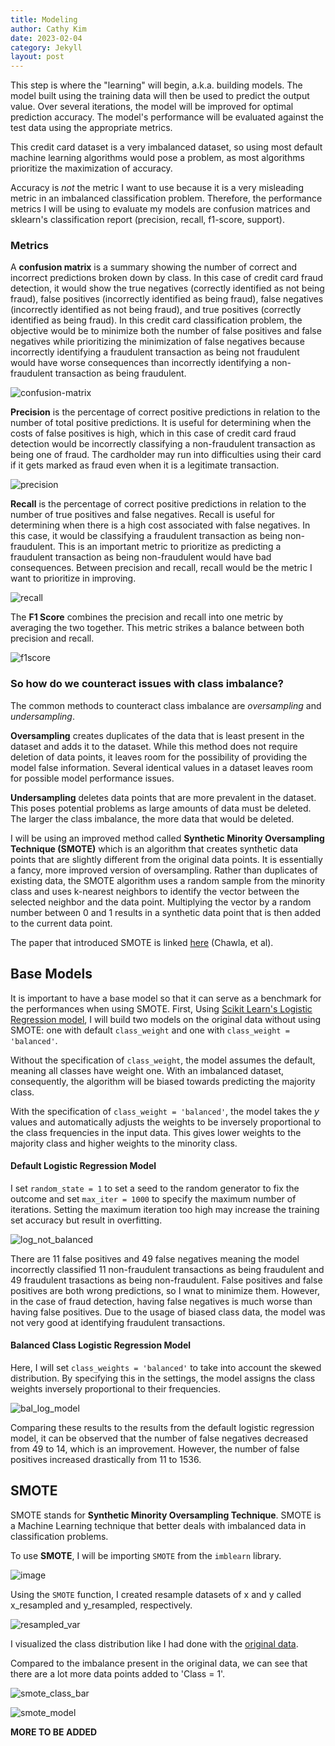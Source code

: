 ```yaml
---
title: Modeling
author: Cathy Kim
date: 2023-02-04
category: Jekyll
layout: post
---
```


This step is where the "learning" will begin, a.k.a. building models. The model built using the training data will then be used to predict the output value. Over several iterations, the model will be improved for optimal prediction accuracy. The model's performance will be evaluated against the test data using the appropriate metrics. 

This credit card dataset is a very imbalanced dataset, so using most default machine learning algorithms would pose a problem, as most algorithms prioritize the maximization of accuracy. 

Accuracy is *not* the metric I want to use because it is a very misleading metric in an imbalanced classification problem. 
Therefore, the performance metrics I will be using to evaluate my models are confusion matrices and sklearn's classification report (precision, recall, f1-score, support). 

### Metrics

A **confusion matrix** is a summary showing the number of correct and incorrect predictions broken down by class. In this case of credit card fraud detection, it would show the true negatives (correctly identified as not being fraud), false positives (incorrectly identified as being fraud), false negatives (incorrectly identified as not being fraud), and true positives (correctly identified as being fraud). In this credit card classification problem, the objective would be to minimize both the number of false positives and false negatives while prioritizing the minimization of false negatives because incorrectly identifying a fraudulent transaction as being not fraudulent would have worse consequences than incorrectly identifying a non-fraudulent transaction as being fraudulent. 

![confusion-matrix](https://user-images.githubusercontent.com/86743951/222971527-3b6fa067-0b41-490c-8df2-4165b7b2d008.jpg)

**Precision** is the percentage of correct positive predictions in relation to the number of total positive predictions. It is useful for determining when the costs of false positives is high, which in this case of credit card fraud detection would be incorrectly classifying a non-fraudulent transaction as being one of fraud. The cardholder may run into difficulties using their card if it gets marked as fraud even when it is a legitimate transaction.

![precision](https://user-images.githubusercontent.com/86743951/222974356-496aae09-deec-420f-b6b4-7c8e7dd31d3c.jpg)


**Recall** is the percentage of correct positive predictions in relation to the number of true positives and false negatives. Recall is useful for determining when there is a high cost associated with false negatives. In this case, it would be classifying a fraudulent transaction as being non-fraudulent. This is an important metric to prioritize as predicting a fraudulent transaction as being non-fraudulent would have bad consequences. Between precision and recall, recall would be the metric I want to prioritize in improving.

![recall](https://user-images.githubusercontent.com/86743951/222974367-4d084c21-cf7b-4276-af09-c02882c2b046.jpg)


The **F1 Score** combines the precision and recall into one metric by averaging the two together. This metric strikes a balance between both precision and recall.

![f1score](https://user-images.githubusercontent.com/86743951/222974380-e7aba3c5-fbf3-46cd-b1c8-493215b17820.jpg)


### So how do we counteract issues with class imbalance?

The common methods to counteract class imbalance are *oversampling* and *undersampling*.

**Oversampling** creates duplicates of the data that is least present in the dataset and adds it to the dataset. While this method does not require deletion of data points, it leaves room for the possibility of providing the model false information. Several identical values in a dataset leaves room for possible model performance issues. 

**Undersampling** deletes data points that are more prevalent in the dataset. This poses potential problems as large amounts of data must be deleted. The larger the class imbalance, the more data that would be deleted.


I will be using an improved method called **Synthetic Minority Oversampling Technique (SMOTE)** which is an algorithm that creates synthetic data points that are slightly different from the original data points. It is essentially a fancy, more improved version of oversampling. Rather than duplicates of existing data, the SMOTE algorithm uses a random sample from the minority class and uses k-nearest neighbors to identify the vector between the selected neighbor and the data point. Multiplying the vector by a random number between 0 and 1 results in a synthetic data point that is then added to the current data point. 

The paper that introduced SMOTE is linked [here](https://www.cs.cmu.edu/afs/cs/project/jair/pub/volume16/chawla02a-html/chawla2002.html) (Chawla, et al).


## Base Models
It is important to have a base model so that it can serve as a benchmark for the performances when using SMOTE.
First, Using [Scikit Learn's Logistic Regression model](https://scikit-learn.org/stable/modules/generated/sklearn.linear_model.LogisticRegression.html), I will build two models on the original data without using SMOTE: one with default `class_weight` and one with `class_weight = 'balanced'`. 

Without the specification of `class_weight`, the model assumes the default, meaning all classes have weight one. With an imbalanced dataset, consequently, the algorithm will be biased towards predicting the majority class.

With the specification of `class_weight = 'balanced'`, the model takes the *y* values and automatically adjusts the weights to be inversely proportional to the class frequencies in the input data. This gives lower weights to the majority class and higher weights to the minority class.

#### Default Logistic Regression Model

I set `random_state = 1` to set a seed to the random generator to fix the outcome and set `max_iter = 1000` to specify the maximum number of iterations. Setting the maximum iteration too high may increase the training set accuracy but result in overfitting. 

![log_not_balanced](https://user-images.githubusercontent.com/86743951/222561423-70ed48a4-7a4e-4171-ab14-963630b56515.png)

There are 11 false positives and 49 false negatives meaning the model incorrectly classified 11 non-fraudulent transactions as being fraudulent and 49 fraudulent trasactions as being non-fraudulent. False positives and false positives are both wrong predictions, so I wnat to minimize them. However, in the case of fraud detection, having false negatives is much worse than having false positives. Due to the usage of biased class data, the model was not very good at identifying fraudulent transactions.


#### Balanced Class Logistic Regression Model

Here, I will set `class_weights = 'balanced'` to take into account the skewed distribution. By specifying this in the settings, the model assigns the class weights inversely proportional to their frequencies.

![bal_log_model](https://user-images.githubusercontent.com/86743951/222983222-bb95e733-91de-485e-8fd2-eae43ecd551c.png)

Comparing these results to the results from the default logistic regression model, it can be observed that the number of false negatives decreased from 49 to 14, which is an improvement. However, the number of false positives increased drastically from 11 to 1536. 

## SMOTE
SMOTE stands for **Synthetic Minority Oversampling Technique**. SMOTE is a Machine Learning technique that better deals with imbalanced data in classification problems. 

To use **SMOTE**, I will be importing ```SMOTE``` from the ```imblearn``` library.

![image](https://user-images.githubusercontent.com/86743951/222567663-5fae926b-f4c5-42cf-a70c-7a64c1b35855.png)

Using the ```SMOTE``` function, I created resample datasets of x and y called x_resampled and y_resampled, respectively.

![resampled_var](https://user-images.githubusercontent.com/86743951/222563661-e34894e7-0b1a-4964-b90b-a56598308810.png)

I visualized the class distribution like I had done with the [original data](https://ckim929.github.io/datascience/jekyll/2023-02-02-eda.html?h=Splitting%20the%20dataset%20into%20train%20and%20test%20data). 

Compared to the imbalance present in the original data, we can see that there are a lot more data points added to 'Class = 1'. 

![smote_class_bar](https://user-images.githubusercontent.com/86743951/222565774-a49c4ca0-5786-498a-82c0-878ae7ab5faa.png)

![smote_model](https://user-images.githubusercontent.com/86743951/222983238-9975d3d8-0c78-48f9-b150-64cd0c7537ae.png)

**MORE TO BE ADDED**







